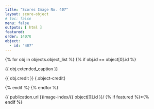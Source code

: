 ```yaml
---
title: "Scores Image No. 407"
layout: score-object
# toc: false
menu: false
outputs: [ html ]
featured: 
order: 14070
object:
  - id: "407"
---
```


{% for obj in objects.object_list %}
{% if obj.id == object[0].id %}

{{ obj.extended_caption }}

{{ obj.credit }} {.object-credit}

{% endif %}
{% endfor %}

<div class="object-credit object-url is-print-only">

{{ publication.url }}image-index/{{ object[0].id }}/ {% if featured %}*{% endif %}

</div>
